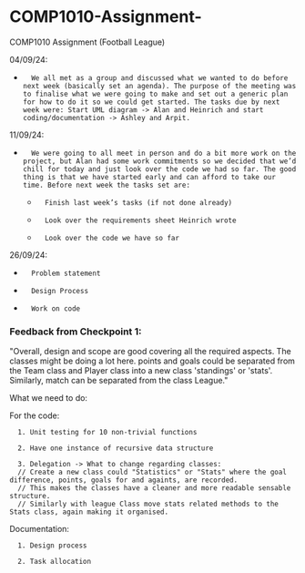 # COMP1010-Assignment-
COMP1010 Assignment (Football League) 

04/09/24:
-   	We all met as a group and discussed what we wanted to do before next week (basically set an agenda). The purpose of the meeting was to finalise what we were going to make and set out a generic plan for how to do it so we could get started. The tasks due by next week were: Start UML diagram -> Alan and Heinrich and start coding/documentation -> Ashley and Arpit.

11/09/24:
-   	We were going to all meet in person and do a bit more work on the project, but Alan had some work commitments so we decided that we’d chill for today and just look over the code we had so far. The good thing is that we have started early and can afford to take our time. Before next week the tasks set are:
    -   	Finish last week’s tasks (if not done already)
    -     	Look over the requirements sheet Heinrich wrote
    -     	Look over the code we have so far

26/09/24:
-   	Problem statement
-   	Design Process
-   	Work on code 




### Feedback from Checkpoint 1:
"Overall, design and scope are good covering all the required aspects. The classes might be doing a lot here. points and goals could be separated from the Team class and Player class into a new class 'standings' or 'stats'. Similarly, match can be separated from the class League."

What we need to do:


For the code:
  
      1. Unit testing for 10 non-trivial functions
      
      2. Have one instance of recursive data structure
      
      3. Delegation -> What to change regarding classes: 
      // Create a new class could "Statistics" or "Stats" where the goal difference, points, goals for and againts, are recorded. 
      // This makes the classes have a cleaner and more readable sensable structure.
      // Similarly with league Class move stats related methods to the Stats class, again making it organised.

  
  

  
  Documentation:
  
      1. Design process 
      
      2. Task allocation
  
